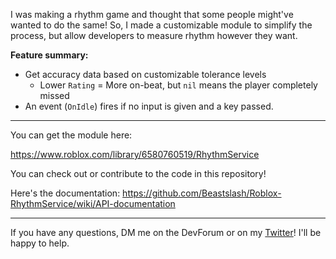 I was making a rhythm game and thought that some people might've wanted to do the same! So, I made a customizable module to simplify the process, but allow developers to measure rhythm however they want.

**Feature summary:**
- Get accuracy data based on customizable tolerance levels
  - Lower `Rating` = More on-beat, but `nil` means the player completely missed
- An event (`OnIdle`) fires if no input is given and a key passed.

---

You can get the module here: 

https://www.roblox.com/library/6580760519/RhythmService

You can check out or contribute to the code in this repository!

Here's the documentation: https://github.com/Beastslash/Roblox-RhythmService/wiki/API-documentation

---

If you have any questions, DM me on the DevForum or on my [Twitter](https://twitter.com/Draguwro)! I'll be happy to help.
